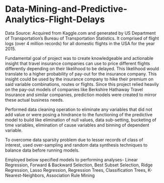 # Data-Mining-and-Predictive-Analytics-Flight-Delays

Data Source: Acquired from Kaggle.com and generated by US Department of Transportation’s Bureau of Transportation Statistics. It comprised of flight logs (over 4 million records) for all domestic flights in the USA for the year 2015.

Fundamental goal of project was to create knowledgeable and actionable insight that travel insurance companies can use to price different flights differently depending on their likelihood to be delayed. This likelihood would translate to a higher probability of pay-out for the insurance company. This insight could be used by the insurance company to hike their premium on said variable combinations, routes or flights. Since this project relied heavily on the pay-out models of companies like Berkshire Hathaway Travel Insurance and similar companies, prediction models were created to mirror these actual business needs.

Performed data cleaning operation to eliminate any variables that did not add value or were posing a hindrance to the functioning of the predictive model to build like elimination of null values, data sub-setting, bucketing of time variables, elimination of cause variables and binning of dependent variable.

To overcome data sparsity problem due to lesser records of class of interest, used over-sampling and random data synthesis techniques to balance data before running models. 

Employed below specified models to performing analyses- 
Linear Regression, Forward & Backward Selection, Best Subset Selection, Ridge Regression, Lasso Regression, Regression Trees, Classification Trees, K-Nearest-Neighbors, Association Rule Mining
